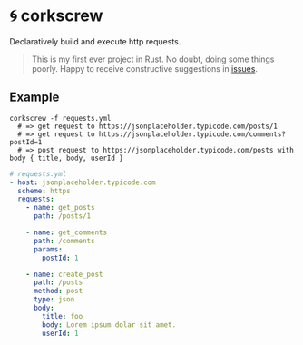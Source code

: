 # 🌀 corkscrew

Declaratively build and execute http requests.

> This is my first ever project in Rust. No doubt, doing some things poorly. Happy to receive constructive suggestions in [issues](https://github.com/nixpig/corkscrew/issues).

## Example

```shell
corkscrew -f requests.yml
  # => get request to https://jsonplaceholder.typicode.com/posts/1
  # => get request to https://jsonplaceholder.typicode.com/comments?postId=1
  # => post request to https://jsonplaceholder.typicode.com/posts with body { title, body, userId }
```

```yaml
# requests.yml
- host: jsonplaceholder.typicode.com
  scheme: https
  requests:
    - name: get_posts
      path: /posts/1

    - name: get_comments
      path: /comments
      params:
        postId: 1

    - name: create_post
      path: /posts
      method: post
      type: json
      body:
        title: foo
        body: Lorem ipsum dolar sit amet.
        userId: 1
```
